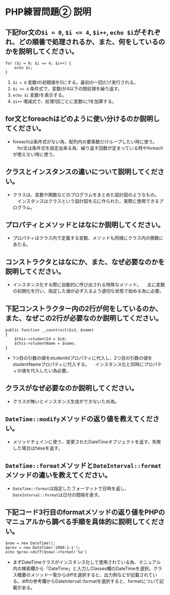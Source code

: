 # PHP練習問題② 説明

## 下記for文の`$i = 0`, `$i <= 4`, `$i++`, `echo $i`がそれぞれ、どの順番で処理されるか、また、何をしているのかを説明してください。

```
for ($i = 0; $i <= 4; $i++) {
    echo $i;
}
```

1. `$i = 0`  変数iの初期値を0にする。最初の一回だけ実行される。
2. `$i <= 4` 条件式で、変数iが4以下の間処理を繰り返す。
3. `echo $i` 変数iを表示する。
4. `$i++`    増減式で、処理1回ごとに変数iに1を加算する。

## for文とforeachはどのように使い分けるのか説明してください。
- foreachは条件式がない為、配列内の要素数だけループしたい時に使う。
　for文は条件式を設定出来る為、繰り返す回数が定まっている時やforeachが使えない時に使う。

## クラスとインスタンスの違いについて説明してください。
- クラスは、変数や関数などのプログラムをまとめた設計図のようなもの。
　インスタンスはクラスという設計図を元に作られた、実際に使用できるプログラム。

## プロパティとメソッドとはなにか説明してください。
- プロパティはクラス内で定義する変数、メソッドも同様にクラス内の関数にあたる。

## コンストラクタとはなにか、また、なぜ必要なのかを説明してください。
- インスタンス化する際に自動的に呼び出される特殊なメソッド。
　主に変数の初期化を行い、指定した値が必ず入るよう適切な状態で始める為に必要。
<!-- 最初にやっておきたい処理を設定するために必要 -->

## 下記コンストラクター内の2行が何をしているのか、また、なぜこの2行が必要なのか説明してください。
```
public function __construct($id, $name)
{
    $this->studentId = $id;
    $this->studentName = $name;
}
```
- 1つ目の引数の値をstudentIdプロパティに代入し、2つ目の引数の値をstudentNameプロパティに代入する。
　インスタンス化と同時にプロパティの値を代入したい為必要。

## クラスがなぜ必要なのか説明してください。
- クラスが無いとインスタンス生成ができないため為。
<!-- インスタンスするために必要 -->
## `DateTime::modify`メソッドの返り値を教えてください。
- メソッドチェインに使う、変更されたDateTimeオブジェクトを返す。失敗した場合はfalseを返す。

## `DateTime::format`メソッドと`DateInterval::format`メソッドの違いを教えてください。
- `DateTime::format`は指定したフォーマットで日時を返し、`DateInterval::format`は日付の間隔を表す。

## 下記コード3行目のformatメソッドの返り値をPHPのマニュアルから調べる手順を具体的に説明してください。
```
$now = new DateTime();
$prev = new DateTime('2000-1-1');
echo $prev->diff($now)->format('%a')
```

- まずDateTimeクラスがインスタンス化して使用されている為、マニュアル内の検索欄から「DateTime」と入力しClasses欄のDateTimeを選択。クラス概要のメソッド一覧からdiffを選択すると、出力例などが記載されている。diffの参考欄からDateInterval::formatを選択すると、formatについて記載がある。